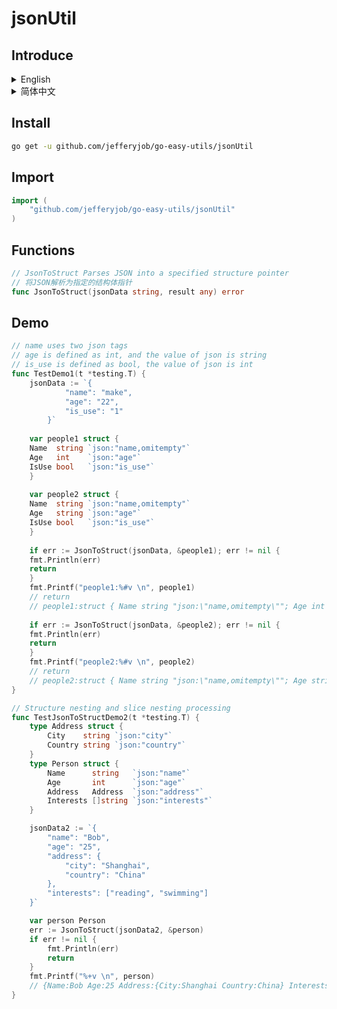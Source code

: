 # jsonUtil

## Introduce

<details>
<summary>English</summary>
JsonToStruct is a method that parses a JSON string into a struct. This method accepts two parameters:  

- jsonData: the JSON string to be parsed  
- result: a pointer to an instance of a struct used to store the parsed data  

The method uses reflection to parse the struct and extracts the corresponding values from the JSON based on the fields defined in the struct and their corresponding JSON tags. If a field in the struct is a nested struct, it recursively parses the nested struct and stores the result in the parent struct.  

This method can handle basic data types such as strings, integers, floating-point numbers, booleans, as well as nested structs and slices. If a value in the JSON string cannot be converted to the target type, the method will return an error.  
</details>

<details>
<summary>简体中文</summary>
JsonToStruct 是一个将JSON字符串解析为结构体的方法。这个方法接受两个参数:  

- jsonData：待解析的JSON字符串  
- result：用于存储解析后数据的结构体实例的指针  

该方法使用了反射机制来解析结构体，并根据结构体中定义的字段和对应的json标签从JSON中提取对应的值。如果结构体的字段是一个嵌套的结构体，它将递归解析嵌套的结构体，并将结果存储在父结构体中。 

该方法可以处理基本数据类型，如字符串、整数、浮点数、布尔值以及嵌套的结构体和切片。如果JSON字符串中的值无法转换为目标类型，该方法将返回一个错误。  
</details>


## Install

```bash
go get -u github.com/jefferyjob/go-easy-utils/jsonUtil
```

## Import

```go
import (
	"github.com/jefferyjob/go-easy-utils/jsonUtil"
)
```

## Functions

```go
// JsonToStruct Parses JSON into a specified structure pointer
// 将JSON解析为指定的结构体指针
func JsonToStruct(jsonData string, result any) error
```

## Demo

```go
// name uses two json tags
// age is defined as int, and the value of json is string
// is_use is defined as bool, the value of json is int
func TestDemo1(t *testing.T) {
    jsonData := `{
            "name": "make",
            "age": "22",
            "is_use": "1"
        }`
    
    var people1 struct {
    Name  string `json:"name,omitempty"`
    Age   int    `json:"age"`
    IsUse bool   `json:"is_use"`
    }
    
    var people2 struct {
    Name  string `json:"name,omitempty"`
    Age   string `json:"age"`
    IsUse bool   `json:"is_use"`
    }
    
    if err := JsonToStruct(jsonData, &people1); err != nil {
    fmt.Println(err)
    return
    }
    fmt.Printf("people1:%#v \n", people1)
    // return
    // people1:struct { Name string "json:\"name,omitempty\""; Age int "json:\"age\""; IsUse bool "json:\"is_use\"" }{Name:"make", Age:22, IsUse:true}
    
    if err := JsonToStruct(jsonData, &people2); err != nil {
    fmt.Println(err)
    return
    }
    fmt.Printf("people2:%#v \n", people2)
    // return
    // people2:struct { Name string "json:\"name,omitempty\""; Age string "json:\"age\""; IsUse bool "json:\"is_use\"" }{Name:"make", Age:"22", IsUse:true}
}
```

```go
// Structure nesting and slice nesting processing
func TestJsonToStructDemo2(t *testing.T) {
	type Address struct {
		City    string `json:"city"`
		Country string `json:"country"`
	}
	type Person struct {
		Name      string   `json:"name"`
		Age       int      `json:"age"`
		Address   Address  `json:"address"`
		Interests []string `json:"interests"`
	}

	jsonData2 := `{
        "name": "Bob",
        "age": "25",
        "address": {
            "city": "Shanghai",
            "country": "China"
        },
        "interests": ["reading", "swimming"]
    }`

	var person Person
	err := JsonToStruct(jsonData2, &person)
	if err != nil {
		fmt.Println(err)
		return
	}
	fmt.Printf("%+v \n", person)
	// {Name:Bob Age:25 Address:{City:Shanghai Country:China} Interests:[reading swimming]}
}
```
